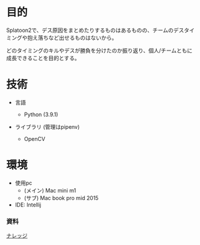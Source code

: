 # 目的
Splatoon2で、デス原因をまとめたりするものはあるものの、チームのデスタイミングや抱え落ちなど出せるものはないから。

どのタイミングのキルやデスが勝負を分けたのか振り返り、個人/チームともに成長できることを目的とする。


# 技術

- 言語
  - Python (3.9.1)

- ライブラリ (管理はpipenv)
  - OpenCV

# 環境

- 使用pc
  - (メイン) Mac mini m1
  - (サブ) Mac book pro mid 2015
- IDE: Intellij

### 資料

[ナレッジ](/docs/KNOWLEDGE.md)